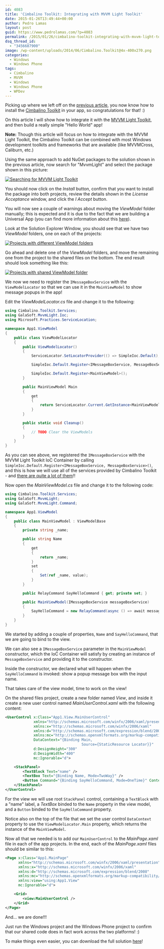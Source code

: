 ```yaml
---
id: 4083
title: 'Cimbalino Toolkit: Integrating with MVVM Light Toolkit'
date: 2015-01-26T13:49:44+00:00
author: Pedro Lamas
layout: post
guid: https://www.pedrolamas.com/?p=4083
permalink: /2015/01/26/cimbalino-toolkit-integrating-with-mvvm-light-toolkit/
dsq_thread_id:
  - "3456687900"
image: /wp-content/uploads/2014/06/Cimbalino.Toolkit@4x-400x270.png
categories:
  - Windows
  - Windows Phone
tags:
  - Cimbalino
  - MVVM
  - Windows
  - Windows Phone
  - WPDev
---
```

Picking up where we left off on the [previous article][1], you now know how to install the [Cimbalino Toolkit][2] in your app, so congratulations for that! :)

On this article I will show how to integrate it with the [MVVM Light Toolkit][3], and then build a really simple "Hello World" app!

**Note:** Though this article will focus on how to integrate with the MVVM Light Toolkit, the Cimbalino Toolkit can be combined with most Windows development toolkits and frameworks that are available (like MVVMCross, Caliburn, etc.)

Using the same approach to add NuGet packages to the solution shown in the previous article, now search for "MvvmLight" and select the package shown in this picture:

[![Searching for MVVM Light Toolkit][4]][4]

You should now click on the *Install* button, confirm that you want to install the package into both projects, review the details shown in the *License Acceptance* window, and click the *I Accept* button.

You will now see a couple of warnings about moving the *ViewModel* folder manually; this is expected and it is due to the fact that we are building a Universal App (you can find more information about this [here][5]).

Look at the Solution Explorer Window, you should see that we have two *ViewModel* folders, one on each of the projects:

[![Projects with different ViewModel folders][6]][6]

Go ahead and delete one of the *ViewModel* folders, and move the remaining one from the project to the shared files on the bottom. The end result should look something like this:

[![Projects with shared ViewModel folder][7]][7]

We now we need to register the `IMessageBoxService` with the `ViewModelLocator` so that we can use it in the `MainViewModel` to show message popups in the app!

Edit the *ViewModelLocator.cs* file and change it to the following:

```csharp
using Cimbalino.Toolkit.Services;
using GalaSoft.MvvmLight.Ioc;
using Microsoft.Practices.ServiceLocation;

namespace App1.ViewModel
{
    public class ViewModelLocator
    {
        public ViewModelLocator()
        {
            ServiceLocator.SetLocatorProvider(() => SimpleIoc.Default);

            SimpleIoc.Default.Register<IMessageBoxService, MessageBoxService>();

            SimpleIoc.Default.Register<MainViewModel>();
        }

        public MainViewModel Main
        {
            get
            {
                return ServiceLocator.Current.GetInstance<MainViewModel>();
            }
        }

        public static void Cleanup()
        {
            // TODO Clear the ViewModels
        }
    }
}
```

As you can see above, we registered the `IMessageBoxService` with the MVVM Light Toolkit IoC Container by calling `SimpleIoc.Default.Register<IMessageBoxService, MessageBoxService>()`, and this is how we will use all of the services provided by Cimbalino Toolkit - and [there are quite a lot of them][8]!!

Now open the *MainViewModel.cs* file and change it to the following code:

```csharp
using Cimbalino.Toolkit.Services;
using GalaSoft.MvvmLight;
using GalaSoft.MvvmLight.Command;

namespace App1.ViewModel
{
    public class MainViewModel : ViewModelBase
    {
        private string _name;

        public string Name
        {
            get
            {
                return _name;
            }
            set
            {
                Set(ref _name, value);
            }
        }

        public RelayCommand SayHelloCommand { get; private set; }

        public MainViewModel(IMessageBoxService messageBoxService)
        {
            SayHelloCommand = new RelayCommand(async () => await messageBoxService.ShowAsync("Hello " + Name + "!"));
        }
    }
}
```

We started by adding a couple of properties, `Name` and `SayHelloCommand`, that we are going to bind to the view.

We can also see a `IMessageBoxService` parameter in the `MainViewModel` constructor, which the IoC Container will satisfy by creating an instance of `MessageBoxService` and providing it to the constructor.

Inside the constructor, we declared what will happen when the `SayHelloCommand` is invoked: show a popup message box with the input name.

That takes care of the view model, time to work on the view!

On the shared files project, create a new folder named *View*, and inside it create a new user control named *MainUserControl.xaml* with the following content:

```xml
<UserControl x:Class="App1.View.MainUserControl"
             xmlns="http://schemas.microsoft.com/winfx/2006/xaml/presentation"
             xmlns:x="http://schemas.microsoft.com/winfx/2006/xaml"
             xmlns:d="http://schemas.microsoft.com/expression/blend/2008"
             xmlns:mc="http://schemas.openxmlformats.org/markup-compatibility/2006"
             DataContext="{Binding Main,
                                   Source={StaticResource Locator}}"
             d:DesignHeight="300"
             d:DesignWidth="400"
             mc:Ignorable="d">

    <StackPanel>
        <TextBlock Text="name" />
        <TextBox Text="{Binding Name, Mode=TwoWay}" />
        <Button Command="{Binding SayHelloCommand, Mode=OneTime}" Content="Say Hello" />
    </StackPanel>
</UserControl>
```

For the view we will use root `StackPanel` control, containing a `TextBlock` with a "name" label, a *TextBox* binded to the `Name` property in the view model, and a `Button` binded to the `SayHelloCommand` property.

Notice also on the top of the file that we set the user control `DataContext` property to use the `ViewModelLocator.Main` property, which returns the instance of the `MainViewModel`.

Now all that we needed is to add our `MainUserControl` to the *MainPage.xaml* file in each of the app projects. In the end, each of the *MainPage.xaml* files should be similar to this:

```xml
<Page x:Class="App1.MainPage"
      xmlns="http://schemas.microsoft.com/winfx/2006/xaml/presentation"
      xmlns:x="http://schemas.microsoft.com/winfx/2006/xaml"
      xmlns:d="http://schemas.microsoft.com/expression/blend/2008"
      xmlns:mc="http://schemas.openxmlformats.org/markup-compatibility/2006"
      xmlns:view="using:App1.View"
      mc:Ignorable="d">

    <Grid>
        <view:MainUserControl />
    </Grid>
</Page>
```

And... we are done!!!

Just run the Windows project and the Windows Phone project to confirm that our shared code does in fact work across the two platforms! :)

To make things even easier, you can download the full solution [here](wp-content/uploads/downloads/2015/01/App1.zip)!

  [1]: https://www.pedrolamas.com/2015/01/05/cimbalino-toolkit-step-by-step/
  [2]: http://cimbalino.org
  [3]: http://mvvmlight.codeplex.com/
  [4]: https://www.pedrolamas.com/wp-content/uploads/2015/01/Searching-for-MVVM-Light-Toolkit.png
  [5]: http://www.mvvmlight.net/nuget-univ
  [6]: https://www.pedrolamas.com/wp-content/uploads/2015/01/Projects-with-different-ViewModel-folders.png
  [7]: https://www.pedrolamas.com/wp-content/uploads/2015/01/Projects-with-shared-ViewModel-folder.png
  [8]: https://github.com/Cimbalino/Cimbalino-Toolkit/tree/master/src/Cimbalino.Toolkit.Core%20%28Portable%29/Services
